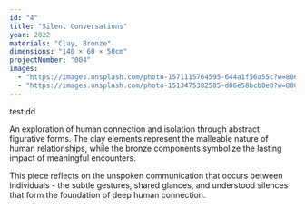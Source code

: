 ```yaml
---
id: "4"
title: "Silent Conversations"
year: 2022
materials: "Clay, Bronze"
dimensions: "140 × 60 × 50cm"
projectNumber: "004"
images:
  - "https://images.unsplash.com/photo-1571115764595-644a1f56a55c?w=800&h=1000&fit=crop"
  - "https://images.unsplash.com/photo-1513475382585-d06e58bcb0e0?w=800&h=1000&fit=crop"
---
```

 
test dd

An exploration of human connection and isolation through abstract figurative forms. The clay elements represent the malleable nature of human relationships, while the bronze components symbolize the lasting impact of meaningful encounters.

This piece reflects on the unspoken communication that occurs between individuals - the subtle gestures, shared glances, and understood silences that form the foundation of deep human connection.